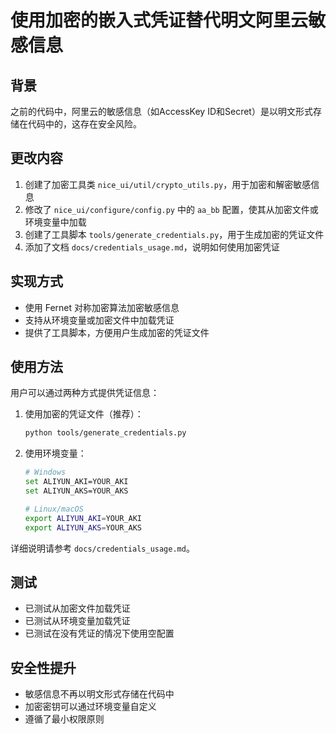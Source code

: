 # 使用加密的嵌入式凭证替代明文阿里云敏感信息

## 背景

之前的代码中，阿里云的敏感信息（如AccessKey ID和Secret）是以明文形式存储在代码中的，这存在安全风险。

## 更改内容

1. 创建了加密工具类 `nice_ui/util/crypto_utils.py`，用于加密和解密敏感信息
2. 修改了 `nice_ui/configure/config.py` 中的 `aa_bb` 配置，使其从加密文件或环境变量中加载
3. 创建了工具脚本 `tools/generate_credentials.py`，用于生成加密的凭证文件
4. 添加了文档 `docs/credentials_usage.md`，说明如何使用加密凭证

## 实现方式

- 使用 Fernet 对称加密算法加密敏感信息
- 支持从环境变量或加密文件中加载凭证
- 提供了工具脚本，方便用户生成加密的凭证文件

## 使用方法

用户可以通过两种方式提供凭证信息：

1. 使用加密的凭证文件（推荐）：
   ```bash
   python tools/generate_credentials.py
   ```

2. 使用环境变量：
   ```bash
   # Windows
   set ALIYUN_AKI=YOUR_AKI
   set ALIYUN_AKS=YOUR_AKS
   
   # Linux/macOS
   export ALIYUN_AKI=YOUR_AKI
   export ALIYUN_AKS=YOUR_AKS
   ```

详细说明请参考 `docs/credentials_usage.md`。

## 测试

- 已测试从加密文件加载凭证
- 已测试从环境变量加载凭证
- 已测试在没有凭证的情况下使用空配置

## 安全性提升

- 敏感信息不再以明文形式存储在代码中
- 加密密钥可以通过环境变量自定义
- 遵循了最小权限原则
